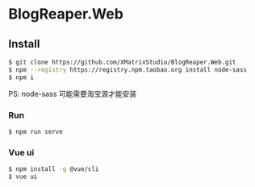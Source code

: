# BlogReaper.Web

## Install

```bash
$ git clone https://github.com/XMatrixStudio/BlogReaper.Web.git
$ npm --registry https://registry.npm.taobao.org install node-sass
$ npm i
```

PS: node-sass 可能需要淘宝源才能安装

### Run

```bash
$ npm run serve
```

### Vue ui

```bash
$ npm install -g @vue/cli
$ vue ui
```
